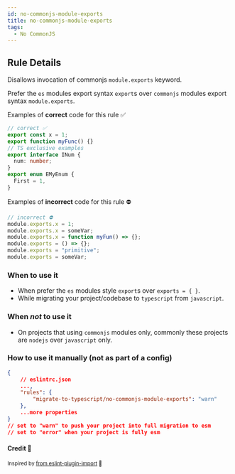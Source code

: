 ```yaml
---
id: no-commonjs-module-exports
title: no-commonjs-module-exports
tags:
  - No CommonJS
---
```


## Rule Details

Disallows invocation of commonjs `module.exports` keyword.

Prefer the `es` modules export syntax `export`s
over `commonjs` modules export syntax `module.exports`.

Examples of **correct** code for this rule ✅

```typescript
// correct ✅
export const x = 1;
export function myFunc() {}
// TS exclusive examples
export interface INum {
  num: number;
}
export enum EMyEnum {
  First = 1,
}
```

Examples of **incorrect** code for this rule ⛔️

```typescript
// incorrect ⛔️
module.exports.x = 1;
module.exports.x = someVar;
module.exports.x = function myFun() => {};
module.exports = () => {};
module.exports = "primitive";
module.exports = someVar;
```

### When to use it

- When prefer the `es` modules style `export`s over `exports = { }`.
- While migrating your project/codebase to `typescript` from `javascript`.

### When _not_ to use it

- On projects that using `commonjs` modules only, commonly these projects are `nodejs` over `javascript` only.

### How to use it manually (not as part of a config)

```json
{
    // eslintrc.json
    ...,
    "rules": {
        "migrate-to-typescript/no-commonjs-module-exports": "warn"
    },
    ...more properties
}
// set to "warn" to push your project into full migration to esm
// set to "error" when your project is fully esm
```

#### Credit 🙏

<sup>

Inspired by [from eslint-plugin-import](https://github.com/import-js/eslint-plugin-import/blob/main/docs/rules/no-default-export.md) 💜

</sup>
